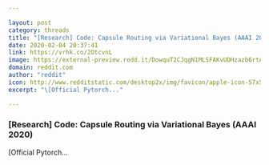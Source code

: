 ```yaml
---

layout: post
category: threads
title: "[Research] Code: Capsule Routing via Variational Bayes (AAAI 2020)"
date: 2020-02-04 20:37:41
link: https://vrhk.co/2OtcvnL
image: https://external-preview.redd.it/DowquT2CJqgN1MLSFAKvUDHzazb6rtAQHPgBAyxWZeQ.jpg?width=1200&height=628.272251309&auto=webp&s=84c5cd9859df65774d80b861a8e383c8c051f9c5
domain: reddit.com
author: "reddit"
icon: http://www.redditstatic.com/desktop2x/img/favicon/apple-icon-57x57.png
excerpt: "\[Official Pytorch..."

---
```


### [Research] Code: Capsule Routing via Variational Bayes (AAAI 2020)

\[Official Pytorch...